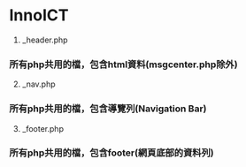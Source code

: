# InnoICT
1. _header.php   
### 所有php共用的檔，包含html資料(msgcenter.php除外)
2. _nav.php
### 所有php共用的檔，包含導覽列(Navigation Bar)
3. _footer.php
### 所有php共用的檔，包含footer(網頁底部的資料列)
  
